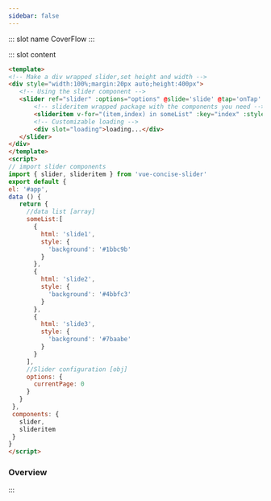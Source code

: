 ```yaml
---
sidebar: false
---
```

<common-demoItem></common-demoItem> 
::: slot name
CoverFlow
:::

::: slot content
<common-demoCode>
  <effect-sliderCoverFlow></effect-sliderCoverFlow>
  <div slot="codeText">
  
   ```html
<template>
<!-- Make a div wrapped slider,set height and width -->
 <div style="width:100%;margin:20px auto;height:400px">
      <!-- Using the slider component -->
      <slider ref="slider" :options="options" @slide='slide' @tap='onTap' @init='onInit'>
          <!-- slideritem wrapped package with the components you need -->
          <slideritem v-for="(item,index) in someList" :key="index" :style="item.style">{{item.html}}</slideritem>
          <!-- Customizable loading -->
          <div slot="loading">loading...</div>
      </slider>
 </div>
</template>
<script>
// import slider components
import { slider, slideritem } from 'vue-concise-slider'
export default {
   el: '#app',
   data () {
      return {
        //data list [array]
        someList:[
          {
            html: 'slide1',
            style: {
              'background': '#1bbc9b'
            }
          },
          {
            html: 'slide2',
            style: {
              'background': '#4bbfc3'
            }
          },
          {
            html: 'slide3',
            style: {
              'background': '#7baabe'
            }
          }
        ],
        //Slider configuration [obj]
        options: {
          currentPage: 0
        }
      }
    },
    components: {
      slider,
      slideritem
    }
}
</script>
```

  </div>
</common-demoCode>

 ### Overview
:::

